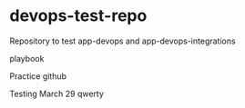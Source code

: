 # devops-test-repo

Repository to test app-devops and app-devops-integrations

playbook

Practice github 

Testing
March 29
qwerty
